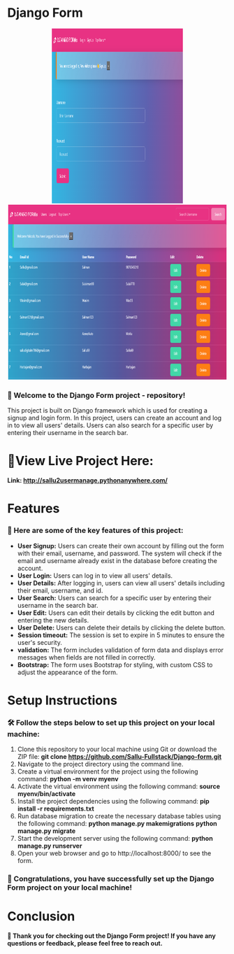 # Django Form

<div align="center">
  <img src="user_mng1.png" alt="Image 1" width="300" height="400"/>
  <img src="user_mng2.png" alt="Image 2" width="500" height="400"/>
</div>

### 👋 Welcome to the Django Form project - repository!
This project is built on Django framework which is used for creating a signup and login form. In this project, users can create an account and log in to view all users' details. Users can also search for a specific user by entering their username in the search bar.

# 🎉View Live Project Here:
**Link: http://sallu2usermanage.pythonanywhere.com/**

# Features
### 🚀 Here are some of the key features of this project:
* **User Signup:** Users can create their own account by filling out the form with their email, username, and password. The system will check if the email and username already exist in the database before creating the account.
* **User Login:** Users can log in to view all users' details.
* **User Details:** After logging in, users can view all users' details including their email, username, and id.
* **User Search:** Users can search for a specific user by entering their username in the search bar.
* **User Edit:** Users can edit their details by clicking the edit button and entering the new details.
* **User Delete:** Users can delete their details by clicking the delete button.
* **Session timeout:** The session is set to expire in 5 minutes to ensure the user's security.
* **validation:** The form includes validation of form data and displays error messages when fields are not filled in correctly.
* **Bootstrap:** The form uses Bootstrap for styling, with custom CSS to adjust the appearance of the form.

# Setup Instructions
### 🛠️ Follow the steps below to set up this project on your local machine:
1. Clone this repository to your local machine using Git or download the ZIP file: **git clone https://github.com/Sallu-Fullstack/Django-form.git**
2. Navigate to the project directory using the command line.
3. Create a virtual environment for the project using the following command:
  **python -m venv myenv**
4. Activate the virtual environment using the following command:
  **source myenv/bin/activate**
5. Install the project dependencies using the following command:
  **pip install -r requirements.txt**
6. Run database migration to create the necessary database tables using the following command:
  **python manage.py makemigrations**
  **python manage.py migrate**
7. Start the development server using the following command:
  **python manage.py runserver**
8. Open your web browser and go to http://localhost:8000/ to see the form.
### 🎉 Congratulations, you have successfully set up the Django Form project on your local machine!

# Conclusion
**👏 Thank you for checking out the Django Form project! If you have any questions or feedback, please feel free to reach out.**

